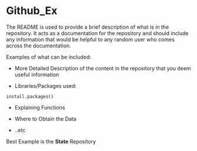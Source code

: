 # Github_Ex
The README is used to provide a brief description of what is in the repository. It acts as a documentation for the repository and should include any information that would be helpful to any random user who comes across the documentation.

Examples of what can be included:

* More Detailed Description of the content in the repository that you deem useful information

* Libraries/Packages used:

```{r, warning=FALSE, message=FALSE}
install.packages()
```

* Explaining Functions

* Where to Obtain the Data

* ..etc


Best Example is the **State** Repository